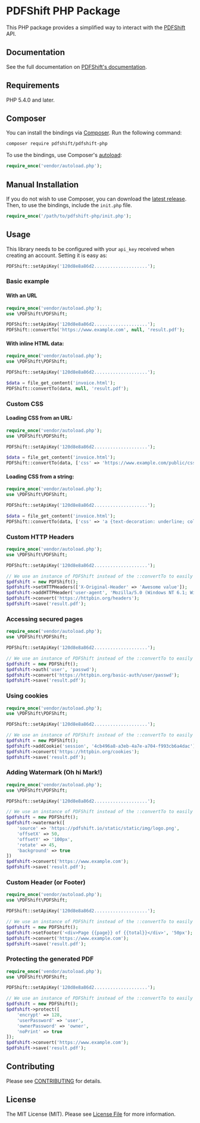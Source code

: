 # PDFShift PHP Package

This PHP package provides a simplified way to interact with the [PDFShift](https://pdfshift.io) API.

## Documentation

See the full documentation on [PDFShift's documentation](https://pdfshift.io/documentation).

## Requirements

PHP 5.4.0 and later.

## Composer

You can install the bindings via [Composer](http://getcomposer.org/). Run the following command:

```bash
composer require pdfshift/pdfshift-php
```

To use the bindings, use Composer's [autoload](https://getcomposer.org/doc/01-basic-usage.md#autoloading):

```php
require_once('vendor/autoload.php');
```

## Manual Installation

If you do not wish to use Composer, you can download the [latest release](https://github.com/pdfshift/pdfshift-php/releases). Then, to use the bindings, include the `init.php` file.

```php
require_once('/path/to/pdfshift-php/init.php');
```

## Usage

This library needs to be configured with your `api_key` received when creating an account.
Setting it is easy as:

```php
PDFShift::setApiKey('120d8e8a86d2....................');
```


### Basic example

#### With an URL

```php
require_once('vendor/autoload.php');
use \PDFShift\PDFShift;

PDFShift::setApiKey('120d8e8a86d2....................');
PDFShift::convertTo('https://www.example.com', null, 'result.pdf');
```

#### With inline HTML data:

```php
require_once('vendor/autoload.php');
use \PDFShift\PDFShift;

PDFShift::setApiKey('120d8e8a86d2....................');

$data = file_get_content('invoice.html');
PDFShift::convertTo(data, null, 'result.pdf');
```

### Custom CSS

#### Loading CSS from an URL:

```php
require_once('vendor/autoload.php');
use \PDFShift\PDFShift;

PDFShift::setApiKey('120d8e8a86d2....................');

$data = file_get_content('invoice.html');
PDFShift::convertTo(data, ['css' => 'https://www.example.com/public/css/print.css'], 'result.pdf');
```

#### Loading CSS from a string:

```php
require_once('vendor/autoload.php');
use \PDFShift\PDFShift;

PDFShift::setApiKey('120d8e8a86d2....................');

$data = file_get_content('invoice.html');
PDFShift::convertTo(data, ['css' => 'a {text-decoration: underline; color: blue}'], 'result.pdf');
```

### Custom HTTP Headers

```php
require_once('vendor/autoload.php');
use \PDFShift\PDFShift;

PDFShift::setApiKey('120d8e8a86d2....................');

// We use an instance of PDFShift instead of the ::convertTo to easily handle advanced configuration
$pdfshift = new PDFShift();
$pdfshift->setHTTPHeaders(['X-Original-Header' => 'Awesome value']);
$pdfshift->addHTTPHeader('user-agent', 'Mozilla/5.0 (Windows NT 6.1; Win64; x64; rv:47.0) Gecko/20100101 Firefox/47.0'); // Also works like this
$pdfshift->convert('https://httpbin.org/headers');
$pdfshift->save('result.pdf');
```

### Accessing secured pages

```php
require_once('vendor/autoload.php');
use \PDFShift\PDFShift;

PDFShift::setApiKey('120d8e8a86d2....................');

// We use an instance of PDFShift instead of the ::convertTo to easily handle advanced configuration
$pdfshift = new PDFShift();
$pdfshift->auth('user', 'passwd');
$pdfshift->convert('https://httpbin.org/basic-auth/user/passwd');
$pdfshift->save('result.pdf');
```

### Using cookies

```php
require_once('vendor/autoload.php');
use \PDFShift\PDFShift;

PDFShift::setApiKey('120d8e8a86d2....................');

// We use an instance of PDFShift instead of the ::convertTo to easily handle advanced configuration
$pdfshift = new PDFShift();
$pdfshift->addCookie('session', '4cb496a8-a3eb-4a7e-a704-f993cb6a4dac');
$pdfshift->convert('https://httpbin.org/cookies');
$pdfshift->save('result.pdf');
```

### Adding Watermark (Oh hi Mark!)

```php
require_once('vendor/autoload.php');
use \PDFShift\PDFShift;

PDFShift::setApiKey('120d8e8a86d2....................');

// We use an instance of PDFShift instead of the ::convertTo to easily handle advanced configuration
$pdfshift = new PDFShift();
$pdfshift->watermark([
    'source' => 'https://pdfshift.io/static/static/img/logo.png',
    'offsetX' => 50,
    'offsetY' => '100px',
    'rotate' => 45,
    'background' => true
])
$pdfshift->convert('https://www.example.com');
$pdfshift->save('result.pdf');
```

### Custom Header (or Footer)

```php
require_once('vendor/autoload.php');
use \PDFShift\PDFShift;

PDFShift::setApiKey('120d8e8a86d2....................');

// We use an instance of PDFShift instead of the ::convertTo to easily handle advanced configuration
$pdfshift = new PDFShift();
$pdfshift->setFooter('<div>Page {{page}} of {{total}}</div>', '50px');
$pdfshift->convert('https://www.example.com');
$pdfshift->save('result.pdf');
```

### Protecting the generated PDF

```php
require_once('vendor/autoload.php');
use \PDFShift\PDFShift;

PDFShift::setApiKey('120d8e8a86d2....................');

// We use an instance of PDFShift instead of the ::convertTo to easily handle advanced configuration
$pdfshift = new PDFShift();
$pdfshift->protect([
    'encrypt' => 128,
    'userPassword' => 'user',
    'ownerPassword' => 'owner',
    'noPrint' => true
]);
$pdfshift->convert('https://www.example.com');
$pdfshift->save('result.pdf');
```


## Contributing

Please see [CONTRIBUTING](https://github.com/pdfshift/pdfshift-php/blob/master/CONTRIBUTING.md) for details.


## License

The MIT License (MIT). Please see [License File](LICENSE.md) for more information.
